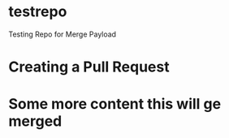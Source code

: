 # testrepo
Testing Repo for Merge Payload


# Creating a Pull Request

# Some more content this will ge merged
